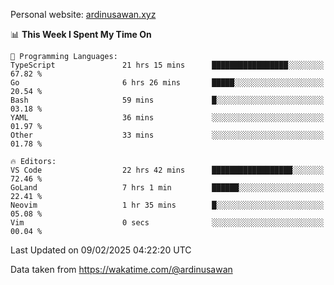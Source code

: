 Personal website: [ardinusawan.xyz](https://ardinusawan.xyz)

<!--START_SECTION:waka-->
📊 **This Week I Spent My Time On** 

```text
💬 Programming Languages: 
TypeScript               21 hrs 15 mins      █████████████████░░░░░░░░   67.82 % 
Go                       6 hrs 26 mins       █████░░░░░░░░░░░░░░░░░░░░   20.54 % 
Bash                     59 mins             █░░░░░░░░░░░░░░░░░░░░░░░░   03.18 % 
YAML                     36 mins             ░░░░░░░░░░░░░░░░░░░░░░░░░   01.97 % 
Other                    33 mins             ░░░░░░░░░░░░░░░░░░░░░░░░░   01.78 % 

🔥 Editors: 
VS Code                  22 hrs 42 mins      ██████████████████░░░░░░░   72.46 % 
GoLand                   7 hrs 1 min         ██████░░░░░░░░░░░░░░░░░░░   22.41 % 
Neovim                   1 hr 35 mins        █░░░░░░░░░░░░░░░░░░░░░░░░   05.08 % 
Vim                      0 secs              ░░░░░░░░░░░░░░░░░░░░░░░░░   00.04 % 
```


 Last Updated on 09/02/2025 04:22:20 UTC
<!--END_SECTION:waka-->
Data taken from https://wakatime.com/@ardinusawan
